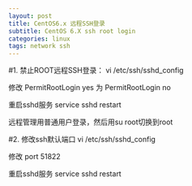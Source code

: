 ```yaml
---
layout: post
title: CentOS6.x 远程SSH登录
subtitle: CentOS 6.X ssh root login
categories: linux 
tags: network ssh
---
```


#1. 禁止ROOT远程SSH登录：
vi /etc/ssh/sshd_config

修改
PermitRootLogin yes
为
PermitRootLogin no

重启sshd服务
service sshd restart

远程管理用普通用户登录，然后用su root切换到root

#2. 修改ssh默认端口
vi /etc/ssh/sshd_config

修改
port 51822

重启sshd服务
service sshd restart